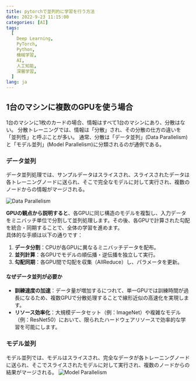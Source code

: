 ```yaml
---
title: pytorchで並列的に学習を行う方法
date: 2022-9-23 11:15:00
categories: [AI]
tags:
  [
    Deep Learning,
    PyTorch,
    Python,
    機械学習,
    AI,
    人工知能,
    深層学習,
  ]
lang: ja
---
```


## 1台のマシンに複数のGPUを使う場合
1台のマシンに1枚のカードの場合、情報はすべて1台のマシンにあり、分散はない。 
分散トレーニングでは、情報は「分散」され、その分散の仕方の違いを「並列性」と呼ぶことが多い。 通常、分散は「データ並列」(Data Parallelism)と「モデル並列」(Model Parallelism)に分類されるのが通例である。

### データ並列
データ並列処理では、サンプルデータはスライスされ、スライスされたデータは各トレーニングノードに送られ、そこで完全なモデルに対して実行され、複数のノードからの情報がマージされる。

![Data Parallelism](/assert/dp_and_ddp/data_pa.png)

**GPUの観点から説明すると**、各GPUに同じ構造のモデルを複製し、入力データをミニバッチ単位で分割して並列処理します。その後、各GPUで計算された勾配を統合・同期することで、全体の学習を進めます。  
具体的な手順は以下の通りです：
1. **データ分割**：CPUが各GPUに異なるミニバッチデータを配布。
2. **並列計算**：各GPUでモデルの順伝播・逆伝播を独立して実行。
3. **勾配同期**：各GPU間で勾配を収集（AllReduce）し、パラメータを更新。

#### なぜデータ並列が必要か
- **訓練速度の加速**：データ量が増加するにつれて、単一GPUでは訓練時間が過長になるため、複数GPUで分散処理することで線形近似の高速化を実現します。
- **リソース効率化**：大規模データセット（例：ImageNet）や複雑なモデル（例：ResNet50）において、限られたハードウェアリソースで効率的な学習を可能にします。



### モデル並列
モデル並列では、モデルはスライスされ、完全なデータが各トレーニングノードに送られ、そこでスライスされたモデルに対して実行され、複数のノードからの結果がマージされる。
![Model Parallelism](/assert/dp_and_ddp/model_pa.png)